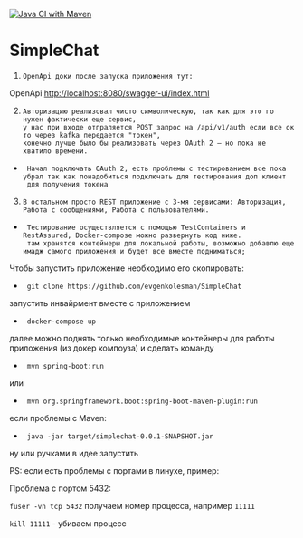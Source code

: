[![Java CI with Maven](https://github.com/evgenkolesman/SimpleChat/actions/workflows/maven.yml/badge.svg)](https://github.com/evgenkolesman/SimpleChat/actions/workflows/maven.yml)

#  SimpleChat

1.     OpenApi доки после запуска приложения тут: 

OpenApi
        <http://localhost:8080/swagger-ui/index.html>

2.     Авторизацию реализовал чисто символическую, так как для это го нужен фактически еще сервис,
       у нас при входе отпраляется POST запрос на /api/v1/auth если все ок то через kafka передается "токен",
       конечно лучше было бы реализовать через OAuth 2 – но пока не хватило времени. 
-      Начал подключать OAuth 2, есть проблемы с тестированием все пока убрал так как понадобиться подключать для тестирования доп клиент
       для получения токена

3.     В остальном просто REST приложение с 3-мя сервисами: Авторизация, Работа с сообщениями, Работа с пользователями.
-      Тестирование осуществляется с помощью TestContainers и RestAssured, Docker-compose можно развернуть код ниже.
       там хранятся контейнеры для локальной работы, возможно добавлю еще имадж самого приложения и будет все вместе подниматься;

Чтобы запустить приложение необходимо его скопировать: 
-      git clone https://github.com/evgenkolesman/SimpleChat
запустить инвайрмент вместе с приложением 
-      docker-compose up

далее можно поднять только необходимые контейнеры для работы приложения (из докер компоуза) и сделать команду
-      mvn spring-boot:run 

или 
-      mvn org.springframework.boot:spring-boot-maven-plugin:run

если проблемы с Maven:
-      java -jar target/simplechat-0.0.1-SNAPSHOT.jar

ну или ручками в идее запустить

PS: если есть проблемы с портами в линухе, пример:

Проблема с портом 5432:

`fuser -vn tcp 5432`
получаем номер процесса, например `11111`

`kill 11111` - убиваем процесс
